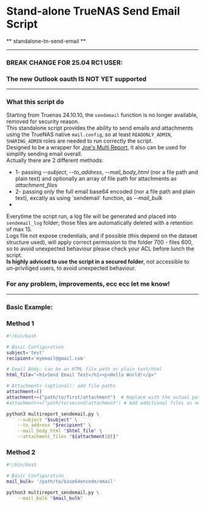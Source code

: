 # Stand-alone TrueNAS Send Email Script

** standalone-tn-send-email **

---

### BREAK CHANGE FOR 25.04 RC1 USER:
### The new Outlook oauth IS NOT YET supported
---

### What this script do
Starting from Truenas 24.10.10, the `sendemail` function is no longer available, removed for security reason.  <br>
This standalone script provides the ability to send emails and attachments using the TrueNAS native `mail.config`, so at least `READONLY_ADMIN`, `SHARING_ADMIN` roles are needed to run correctly the script.<br>
Designed to be a wrapper for <a href="https://github.com/JoeSchmuck/Multi-Report">Joe's Multi Report</a>, it also can be used for simplify sending email overall.<br>
Actually there are 2 different methods:<br>
<ul>
    <li>1- passing <i>--subject</i>, <i>--to_address</i>, <i>--mail_body_html</i> (nor a file path and plain text) and optionally an array of file path for attachments as <i>attachment_files</i></li>
    <li>2- passing only the full email base64 encoded (nor a file path and plain text), excatly as using `sendemail` function, as <i>--mail_bulk</i> <li>
</ul>

Everytime the script run, a log file will be generated and placed into `sendemail_log` folder; those files are automatically deleted with a retention of max 15.  <br>
Logs file not expose credentials, and if possible (this depend on the dataset structure used), will apply correct permission to the folder 700 - files 600, so to avoid unexpected behaviour please check your ACL before lunch the script.  <br>
<b>Is highly adviced to use the script in a secured folder</b>, not accessible to un-priviliged users, to avoid unexpected behaviour. <br>

### For any problem, improvements, ecc ecc let me know!

---

### Basic Example:
### Method 1

```bash
#!/bin/bash

# Basic Configuration
subject='test' 
recipient='myemail@gmail.com'

# Email Body: can be an HTML file path or plain text/html
html_file="<h1>Send Email Test</h1><p>Hello World!</p>"

# Attachments (optional): add file paths
attachment=() 
attachment+=("path/to/first/attachment")  # Replace with the actual path
#attachment+=("path/to/second/attachment") # Add additional files as needed

python3 multireport_sendemail.py \
    --subject "$subject" \
    --to_address "$recipient" \
    --mail_body_html "$html_file" \
    --attachment_files "${attachment[@]}"

```
### Method 2
```bash
#!/bin/bash

# Basic Configuration
mail_bulk= '/path/to/base64encode/email'

python3 multireport_sendemail.py \
    --mail_bulk "$mail_bulk"


